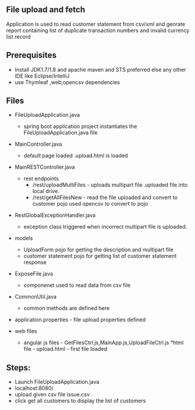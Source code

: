 File upload and fetch
--------------------------
Application is used to read customer statement from csv/xml and genrate report containing list of duplicate transaction numbers and invalid currency list record

Prerequisites
-------------
* Install JDK1.7/1.8 and apache maven and STS preferred else any other IDE like Eclipse/IntelliJ
* use Thymleaf ,web,opencsv dependencies

Files
-----
* FileUploadApplication.java
	* spring boot application project instantiates the FileUploadApplication.java file
* MainController.java
	* default page loaded .upload.html is loaded
* MainRESTController.java
	* rest endpoints 
		* /rest/uploadMultiFiles - uploads multipart file .uploaded file into local drive.
		* /rest/getAllFilesNew - read the file uploaded and convert to customer pojo used opencsv to convert to pojo
* RestGlobalExceptionHandler.java
	* exception class triggered when incorrect multipart file is uploaded.
* models
	* UploadForm pojo for getting the description and multipart file
	* customer statement pojo for getting list of customer statement response
* ExposeFile.java
	* componenet used to read data from csv file
* CommonUtil.java
	* common methods are defined here

* application.properties - file upload properties defined 	
* web files
	* angular js files - GetFilesCtrl.js,MainApp.js,UploadFileCtrl.js
	*html file - upload.html - first file loaded
	
Steps:
------
* Launch FileUploadApplication.java 
* localhost:8080/
* upload given csv file issue.csv
* click get all customers to display the list of customers

